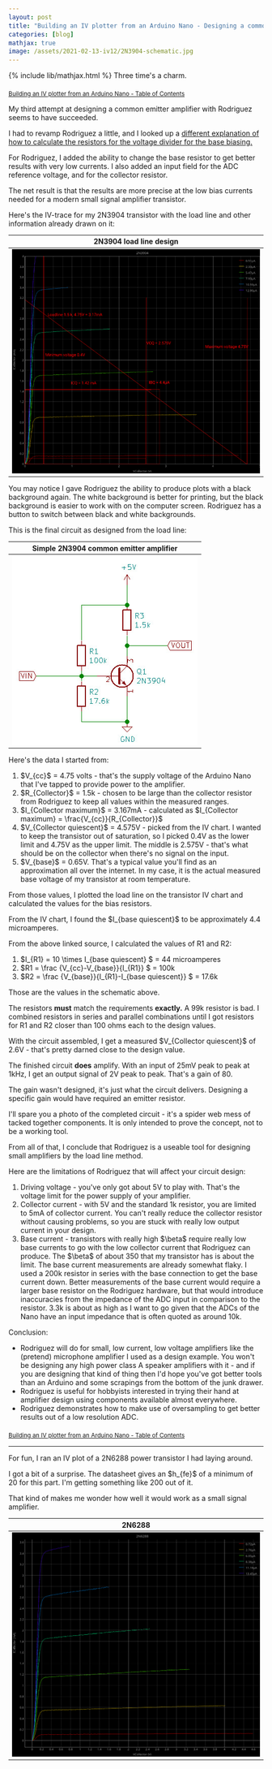 ```yaml
---
layout: post
title: "Building an IV plotter from an Arduino Nano - Designing a common emitter amplifier with Rodriguez - part 4"
categories: [blog]
mathjax: true
image: /assets/2021-02-13-iv12/2N3904-schematic.jpg
---
```

{% include lib/mathjax.html %}
Three time's a charm.

<sub>[Building an IV plotter from an Arduino Nano - Table of Contents](iv-1-toc)</sub>


My third attempt at designing a common emitter amplifier with Rodriguez seems to have succeeded.

I had to revamp Rodriguez a little, and I looked up a [different explanation of how to calculate the resistors for the voltage divider for the base biasing.](http://www.atakansarioglu.com/transistor-practical-common-emitter-ac-amplifier-design-npn-simple/)

For Rodriguez, I added the ability to change the base resistor to get better results with very low currents.  I also added an input field for the ADC reference voltage, and for the collector resistor.

The net result is that the results are more precise at the low bias currents needed for a modern small signal amplifier transistor.

Here's the IV-trace for my 2N3904 transistor with the load line and other information already drawn on it:

|2N3904 load line design|
|-----------------------|
|![2N3904 load line design](/assets/2021-02-13-iv12/2N3904-final.png)|

You may notice I gave Rodriguez the ability to produce plots with a black background again.  The white background is better for printing, but the black background is easier to work with on the computer screen.  Rodriguez has a button to switch between black and white backgrounds.

This is the final circuit as designed from the load line:

|Simple 2N3904 common emitter amplifier|
|--------------------------------------|
|![Simple 2N3904 common emitter amplifier](/assets/2021-02-13-iv12/2N3904-schematic.jpg)|

Here's the data I started from:

1. \$V_{cc}\$ = 4.75 volts - that's the supply voltage of the Arduino Nano that I've tapped to provide power to the amplifier.
2. \$R_{Collector}\$ = 1.5k - chosen to be large than the collector resistor from Rodriguez to keep all values within the measured ranges.
3. \$I_{Collector maximum}\$ = 3.167mA - calculated as \$I_{Collector maximum} = \frac{V_{cc}}{R_{Collector}}\$
4. \$V_{Collector quiescent}\$ = 4.575V - picked from the IV chart. I wanted to keep the transistor out of saturation, so I picked 0.4V as the lower limit and 4.75V as the upper limit.  The middle is 2.575V - that's what should be on the collector when there's no signal on the input.
5. \$V_{base}\$ = 0.65V.  That's a typical value you'll find as an approximation all over the internet.  In my case, it is the actual measured base voltage of my transistor at room temperature.

From those values, I plotted the load line on the transistor IV chart and calculated the values for the bias resistors.

From the IV chart, I found the \$I_{base quiescent}\$ to be approximately 4.4 microamperes.

From the above linked source, I calculated the values of R1 and R2:

1. \$I_{R1} = 10 \times I_{base quiescent} \$ = 44 microamperes
2. \$R1 = \frac {V_{cc}-V_{base}}{I_{R1}} \$ = 100k
3. \$R2 = \frac {V_{base}}{I_{R1}-I_{base quiescent}} \$ = 17.6k

Those are the values in the schematic above.

The resistors **must** match the requirements **exactly.**  A 99k resistor is bad.  I combined resistors in series and parallel combinations until I got resistors for R1 and R2 closer than 100 ohms each to the design values.

With the circuit assembled, I get a measured \$V_{Collector quiescent}\$ of 2.6V - that's pretty darned close to the design value.

The finished circuit **does** amplify.  With an input of 25mV peak to peak at 1kHz, I get an output signal of 2V peak to peak.  That's a gain of 80.

The gain wasn't designed, it's just what the circuit delivers.  Designing a specific gain would have required an emitter resistor.

I'll spare you a photo of the completed circuit - it's a spider web mess of tacked together components.  It is only intended to prove the concept, not to be a working tool.

From all of that, I conclude that Rodriguez is a useable tool for designing small amplifiers by the load line method.

Here are the limitations of Rodriguez that will affect your circuit design:

1. Driving voltage - you've only got about 5V to play with.  That's the voltage limit for the power supply of your amplifier.
2. Collector current - with 5V and the standard 1k resistor, you are limited to 5mA of collector current. You can't really reduce the collector resistor without causing problems, so you are stuck with really low output current in your design.
3. Base current - transistors with really high \$\beta\$ require really low base currents to go with the low collector current that Rodriguez can produce.  The \$\beta\$ of about 350 that my transistor has is about the limit.  The base current measurements are already somewhat flaky.  I used a 200k resistor in series with the base connection to get the base current down.  Better measurements of the base current would require a larger base resistor on the Rodriguez hardware, but that would introduce inaccuracies from the impedance of the ADC input in comparison to the resistor.  3.3k is about as high as I want to go given that the ADCs of the Nano have an input impedance that is often quoted as around 10k.

Conclusion:
- Rodriguez will do for small, low current, low voltage amplifiers like the (pretend) microphone amplifier I used as a design example.  You won't be designing any high power class A speaker amplifiers with it - and if you are designing that kind of thing then I'd hope you've got better tools than an Arduino and some scrapings from the bottom of the junk drawer.
- Rodriguez is useful for hobbyists interested in trying their hand at amplifier design using components available almost everywhere.
- Rodriguez demonstrates how to make use of oversampling to get better results out of a low resolution ADC.


<sub>[Building an IV plotter from an Arduino Nano - Table of Contents](iv-1-toc)</sub>

------

For fun, I ran an IV plot of a 2N6288 power transistor I had laying around.

I got a bit of a surprise.  The datasheet gives an \$h_{fe}\$ of a minimum of 20 for this part.  I'm getting something like 200 out of it.

That kind of makes me wonder how well it would work as a small signal amplifier.

|2N6288|
|------|
|![2N6288](/assets/2021-02-13-iv12/2N6288.png)|




